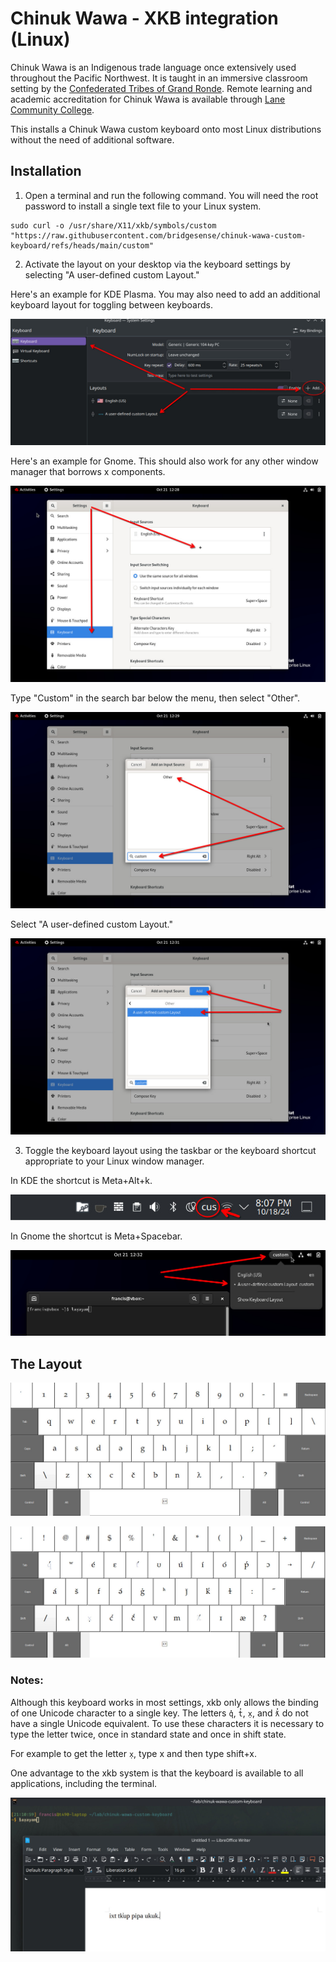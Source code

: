 # Chinuk Wawa - XKB integration (Linux)

Chinuk Wawa is an Indigenous trade language once extensively used throughout the Pacific Northwest. It is taught in an immersive classroom setting by the [Confederated Tribes of Grand Ronde](https://www.grandronde.org/services/education/shawash-ili%CA%94i-skul/). Remote learning and academic accreditation for Chinuk Wawa is available through [Lane Community College](https://www.lanecc.edu/programs-academics/academic-departments/humanities-division/language-studies-department/chinuk-wawa).

This installs a Chinuk Wawa custom keyboard onto most Linux distributions without the need of additional software.

## Installation

1. Open a terminal and run the following command. You will need the root password to install a single text file to your Linux system.
```
sudo curl -o /usr/share/X11/xkb/symbols/custom "https://raw.githubusercontent.com/bridgesense/chinuk-wawa-custom-keyboard/refs/heads/main/custom"
```
2. Activate the layout on your desktop via the keyboard settings by selecting "A user-defined custom Layout." 

Here's an example for KDE Plasma. You may also need to add an additional keyboard layout for toggling between keyboards.

![select layout](https://github.com/bridgesense/chinuk-wawa-custom-keyboard/blob/main/media/select_layout.jpeg?raw=true)

Here's an example for Gnome. This should also work for any other window manager that borrows x components.

![add keyboard layout](https://github.com/bridgesense/chinuk-wawa-custom-keyboard/blob/main/media/Gnome-01.jpeg?raw=true)

Type "Custom" in the search bar below the menu, then select "Other".

![type custom](https://github.com/bridgesense/chinuk-wawa-custom-keyboard/blob/main/media/Gnome-02.jpeg?raw=true)

Select "A user-defined custom Layout."

![select layout](https://github.com/bridgesense/chinuk-wawa-custom-keyboard/blob/main/media/Gnome-03.jpeg?raw=true)

3. Toggle the keyboard layout using the taskbar or the keyboard shortcut appropriate to your Linux window manager. 

In KDE the shortcut is Meta+Alt+k.

![toggle keyboard](https://github.com/bridgesense/chinuk-wawa-custom-keyboard/blob/main/media/toggle_keyboard.jpeg?raw=true)

In Gnome the shortcut is Meta+Spacebar.

![toggle keyboard](https://github.com/bridgesense/chinuk-wawa-custom-keyboard/blob/main/media/Gnome-04.jpeg?raw=true)

## The Layout

![noramal state](https://github.com/bridgesense/chinuk-wawa-custom-keyboard/blob/main/media/cw_normal.jpeg?raw=true)

![shift state](https://github.com/bridgesense/chinuk-wawa-custom-keyboard/blob/main/media/cw_shift.jpeg?raw=true)

### Notes:

Although this keyboard works in most settings, xkb only allows the binding of one Unicode character to a single key. The letters `q̓`, `t̓`, `x̣`, and `ƛ̓` do not have a single Unicode equivalent. To use these characters it is necessary to type the letter twice, once in standard state and once in shift state.

For example to get the letter `x̣`, type x and then type shift+x.

One advantage to the xkb system is that the keyboard is available to all applications, including the terminal.

![terminal example](https://github.com/bridgesense/chinuk-wawa-custom-keyboard/blob/main/media/terminal_example.jpeg?raw=true)
